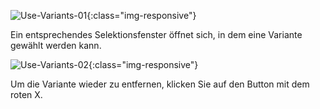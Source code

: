 
![Use-Variants-01](/img/content/Use-Variants-01.png){:class="img-responsive"}

Ein entsprechendes Selektionsfenster öffnet sich, in dem eine Variante gewählt werden kann.

![Use-Variants-02](/img/content/Use-Variants-02.png){:class="img-responsive"}

Um die Variante wieder zu entfernen, klicken Sie auf den Button mit dem roten X.

